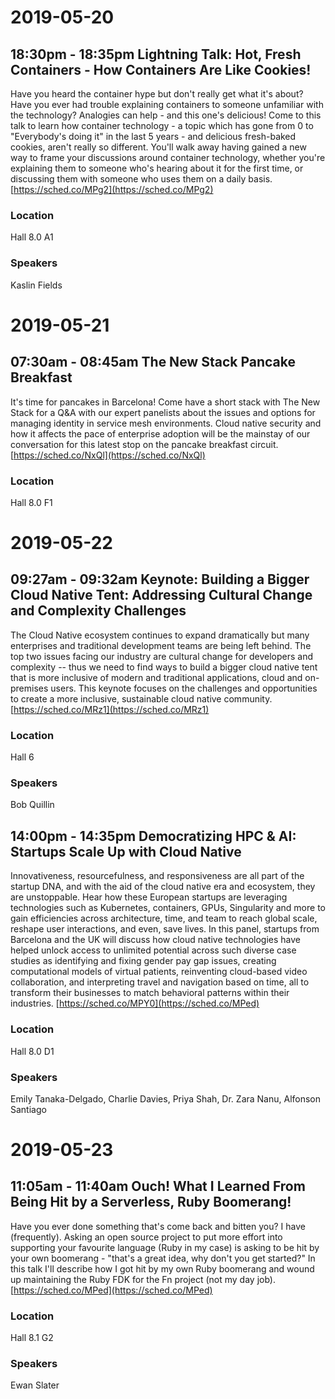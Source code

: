 # 2019-05-20

## 18:30pm - 18:35pm Lightning Talk: Hot, Fresh Containers - How Containers Are Like Cookies! 

Have you heard the container hype but don't really get what it's about? Have
you ever had trouble explaining containers to someone unfamiliar with the
technology? Analogies can help - and this one's delicious!  Come to this talk
to learn how container technology - a topic which has gone from 0 to
"Everybody's doing it" in the last 5 years - and delicious fresh-baked cookies,
aren't really so different. You'll walk away having gained a new way to frame
your discussions around container technology, whether you're explaining them to
someone who's hearing about it for the first time, or discussing them with
someone who uses them on a daily basis.
[https://sched.co/MPg2](https://sched.co/MPg2)

### Location

Hall 8.0 A1

### Speakers

Kaslin Fields

# 2019-05-21

## 07:30am - 08:45am The New Stack Pancake Breakfast

It's time for pancakes in Barcelona! Come have a short stack with The New Stack
for a Q&A with our expert panelists about the issues and options for managing
identity in service mesh environments. Cloud native security and how it affects
the pace of enterprise adoption will be the mainstay of our conversation for
this latest stop on the pancake breakfast circuit.
[https://sched.co/NxQl](https://sched.co/NxQl)

### Location

Hall 8.0 F1

# 2019-05-22

## 09:27am - 09:32am Keynote: Building a Bigger Cloud Native Tent: Addressing Cultural Change and Complexity Challenges

The Cloud Native ecosystem continues to expand dramatically but many
enterprises and traditional development teams are being left behind. The top
two issues facing our industry are cultural change for developers and
complexity -- thus we need to find ways to build a bigger cloud native tent
that is more inclusive of modern and traditional applications, cloud and
on-premises users. This keynote focuses on the challenges and opportunities to
create a more inclusive, sustainable cloud native community.
[https://sched.co/MRz1](https://sched.co/MRz1)

### Location

Hall 6

### Speakers

Bob Quillin


## 14:00pm - 14:35pm Democratizing HPC & AI: Startups Scale Up with Cloud Native 

Innovativeness, resourcefulness, and responsiveness are all part of the startup
DNA, and with the aid of the cloud native era and ecosystem, they are
unstoppable. Hear how these European startups are leveraging technologies such
as Kubernetes, containers, GPUs, Singularity and more to gain efficiencies
across architecture, time, and team to reach global scale, reshape user
interactions, and even, save lives. In this panel, startups from Barcelona and
the UK will discuss how cloud native technologies have helped unlock access to
unlimited potential across such diverse case studies as identifying and fixing
gender pay gap issues, creating computational models of virtual patients,
reinventing cloud-based video collaboration, and interpreting travel and
navigation based on time, all to transform their businesses to match behavioral
patterns within their industries.
[https://sched.co/MPY0](https://sched.co/MPed)

### Location

Hall 8.0 D1

### Speakers

Emily Tanaka-Delgado, Charlie Davies, Priya Shah, Dr. Zara Nanu, Alfonson Santiago

# 2019-05-23

## 11:05am - 11:40am Ouch! What I Learned From Being Hit by a Serverless, Ruby Boomerang! 

Have you ever done something that's come back and bitten you? I have
(frequently). Asking an open source project to put more effort into supporting
your favourite language (Ruby in my case) is asking to be hit by your own
boomerang - "that's a great idea, why don't you get started?" In this talk I'll
describe how I got hit by my own Ruby boomerang and wound up maintaining the
Ruby FDK for the Fn project (not my day job).
[https://sched.co/MPed](https://sched.co/MPed)

### Location

Hall 8.1 G2

### Speakers

Ewan Slater
